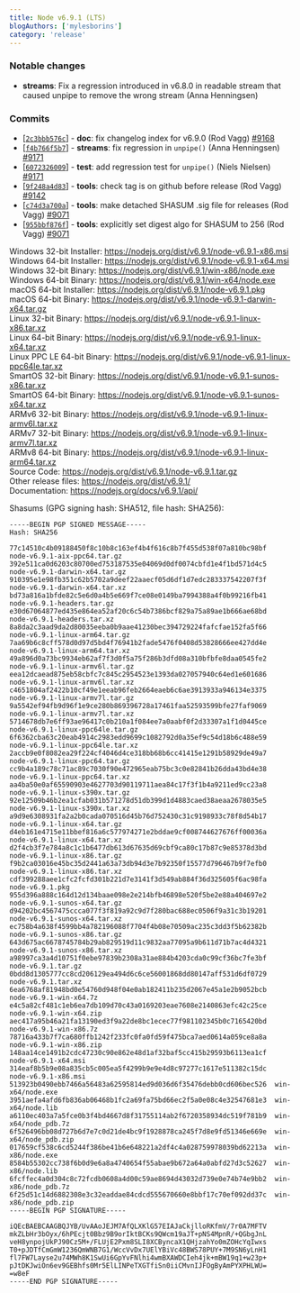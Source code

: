 ```yaml
---
title: Node v6.9.1 (LTS)
blogAuthors: ['mylesborins']
category: 'release'
---
```


### Notable changes

* **streams**: Fix a regression introduced in v6.8.0 in readable stream that caused unpipe to remove the wrong stream (Anna Henningsen)

### Commits

* [[`2c3bbb576c`](https://github.com/nodejs/node/commit/2c3bbb576c)] - **doc**: fix changelog index for v6.9.0 (Rod Vagg) [#9168](https://github.com/nodejs/node/pull/9168)
* [[`f4b766f5b7`](https://github.com/nodejs/node/commit/f4b766f5b7)] - **streams**: fix regression in `unpipe()` (Anna Henningsen) [#9171](https://github.com/nodejs/node/pull/9171)
* [[`6072326009`](https://github.com/nodejs/node/commit/6072326009)] - **test**: add regression test for `unpipe()` (Niels Nielsen) [#9171](https://github.com/nodejs/node/pull/9171)
* [[`9f248a4d83`](https://github.com/nodejs/node/commit/9f248a4d83)] - **tools**: check tag is on github before release (Rod Vagg) [#9142](https://github.com/nodejs/node/pull/9142)
* [[`c74d3a700a`](https://github.com/nodejs/node/commit/c74d3a700a)] - **tools**: make detached SHASUM .sig file for releases (Rod Vagg) [#9071](https://github.com/nodejs/node/pull/9071)
* [[`955bbf876f`](https://github.com/nodejs/node/commit/955bbf876f)] - **tools**: explicitly set digest algo for SHASUM to 256 (Rod Vagg) [#9071](https://github.com/nodejs/node/pull/9071)

Windows 32-bit Installer: https://nodejs.org/dist/v6.9.1/node-v6.9.1-x86.msi<br>
Windows 64-bit Installer: https://nodejs.org/dist/v6.9.1/node-v6.9.1-x64.msi<br>
Windows 32-bit Binary: https://nodejs.org/dist/v6.9.1/win-x86/node.exe<br>
Windows 64-bit Binary: https://nodejs.org/dist/v6.9.1/win-x64/node.exe<br>
macOS 64-bit Installer: https://nodejs.org/dist/v6.9.1/node-v6.9.1.pkg<br>
macOS 64-bit Binary: https://nodejs.org/dist/v6.9.1/node-v6.9.1-darwin-x64.tar.gz<br>
Linux 32-bit Binary: https://nodejs.org/dist/v6.9.1/node-v6.9.1-linux-x86.tar.xz<br>
Linux 64-bit Binary: https://nodejs.org/dist/v6.9.1/node-v6.9.1-linux-x64.tar.xz<br>
Linux PPC LE 64-bit Binary: https://nodejs.org/dist/v6.9.1/node-v6.9.1-linux-ppc64le.tar.xz<br>
SmartOS 32-bit Binary: https://nodejs.org/dist/v6.9.1/node-v6.9.1-sunos-x86.tar.xz<br>
SmartOS 64-bit Binary: https://nodejs.org/dist/v6.9.1/node-v6.9.1-sunos-x64.tar.xz<br>
ARMv6 32-bit Binary: https://nodejs.org/dist/v6.9.1/node-v6.9.1-linux-armv6l.tar.xz<br>
ARMv7 32-bit Binary: https://nodejs.org/dist/v6.9.1/node-v6.9.1-linux-armv7l.tar.xz<br>
ARMv8 64-bit Binary: https://nodejs.org/dist/v6.9.1/node-v6.9.1-linux-arm64.tar.xz<br>
Source Code: https://nodejs.org/dist/v6.9.1/node-v6.9.1.tar.gz<br>
Other release files: https://nodejs.org/dist/v6.9.1/<br>
Documentation: https://nodejs.org/docs/v6.9.1/api/

Shasums (GPG signing hash: SHA512, file hash: SHA256):

```
-----BEGIN PGP SIGNED MESSAGE-----
Hash: SHA256

77c14510c4b09188450f8c10b8c163ef4b4f616c8b7f455d538f07a810bc98bf  node-v6.9.1-aix-ppc64.tar.gz
392e511ca0d6203c80700ed753187535e04069d0df0074cbfd1e4f1bd571d4c5  node-v6.9.1-darwin-x64.tar.gz
910395e1e98fb351c62b5702a9deef22aaecf05d6df1d7edc283337542207f3f  node-v6.9.1-darwin-x64.tar.xz
bd73a816a1bfde82c5e6d0a4b5e669f7ce08e0149ba7994388a4f0b99216fb41  node-v6.9.1-headers.tar.gz
e30d67064877ed435e864ea52af20c6c54b7386bcf829a75a89ae1b666ae68bd  node-v6.9.1-headers.tar.xz
8a8da2c3aad9da2d80035eeba0b9aae41230bec394729224fafcfae152fa5f66  node-v6.9.1-linux-arm64.tar.gz
7aa69b6c8cff578d0d97d5bd4f76941b2fade5476f0408d53828666ee427dd4e  node-v6.9.1-linux-arm64.tar.xz
49a896d0a73bc9934eb62af7f3d0f5a75f286b3dfd08a310bfbfe8daa0545fe2  node-v6.9.1-linux-armv6l.tar.gz
eea12dcaead875eb58cbfc7c845c2954523e1393da027057940c64ed1e601686  node-v6.9.1-linux-armv6l.tar.xz
c4651804af2422b10cf49e1eeab96feb2664eaeb6c6ae3913933a946134e3375  node-v6.9.1-linux-armv7l.tar.gz
9a5542ef94fb9d96f1e9ce280b869396728a17461faa52593599bfe27faf9069  node-v6.9.1-linux-armv7l.tar.xz
5714678db7e6ff93ae96417c0b210a1f084ee7a0aabf0f2d33307a1f1d0445ce  node-v6.9.1-linux-ppc64le.tar.gz
6f6362cba63c20eab4914c2983edd9699c1082792d0a35ef9c54d18b6c488e59  node-v6.9.1-linux-ppc64le.tar.xz
2accb9e0f8082ea29f224cf4046d4ce318bb68b6cc41415e1291b58929de49a7  node-v6.9.1-linux-ppc64.tar.gz
cc9b4a189c78c71ac89c7030f90e472965eab75bc3c0e82841b26dda43bd4e38  node-v6.9.1-linux-ppc64.tar.xz
aa4ba50e0af65590903e4627703d90119711aea84c17f3f1b4a9211ed9cc23a8  node-v6.9.1-linux-s390x.tar.gz
92e12509b46b2ea1cfab031b571278d51db399d1d4883caed38aeaa2678035e5  node-v6.9.1-linux-s390x.tar.xz
a9d9e6308931fa2a2b0cada070516d45b76d752430c31c9198933c78f8d54b17  node-v6.9.1-linux-x64.tar.gz
d4eb161e4715e11bbef816a6c577974271e2bddae9cf008744627676ff00036a  node-v6.9.1-linux-x64.tar.xz
d2f4cb3f7e784a8c1c1b6477db613d67635d69cbf9ca80c17b87c9e85378d3bd  node-v6.9.1-linux-x86.tar.gz
f9b2ca03016e45bc35d2441a63a73db94d3e7b92350f15577d796467b9f7efb0  node-v6.9.1-linux-x86.tar.xz
cdf399288aee1cfc2fcfd301b221d7e3141f3d549ab884f36d325605f6ac98fa  node-v6.9.1.pkg
955d396a888c164d12d134baae098e2e214bfb46898e520f5be2e88a404697e2  node-v6.9.1-sunos-x64.tar.gz
d94202bc4567475ccca077f3f819a92c9d7f280bac688ec0506f9a31c3b19201  node-v6.9.1-sunos-x64.tar.xz
ec758b4a638f4599bb4a782196088f7704f4b08e70509ac235c3dd3f5b62382b  node-v6.9.1-sunos-x86.tar.gz
643d675ac6678745784b29ab829519d11c9832aa77095a9b611d71b7ac4d4321  node-v6.9.1-sunos-x86.tar.xz
a98997ca3a4d10751f0ebe97839b2308a31ae884b4203cda0c99cf36bc7fe3bf  node-v6.9.1.tar.gz
0bdd8d1305777cc8cd206129ea494d6c6ce56001868dd80147aff531d6df0729  node-v6.9.1.tar.xz
6ea6768af81948bd0e54760d948f04e0ab182411b235d2067e45a1e2b9052bcb  node-v6.9.1-win-x64.7z
e4c5a82cf481c1eb6ea7db109d70c43a0169203eae7608e2140863efc42c25ce  node-v6.9.1-win-x64.zip
aec417a95b46a21fa13190ed3f9a22de8bc1ecec77f981102345b0c7165420bd  node-v6.9.1-win-x86.7z
78716a433b7f7ca680ffb1242f233fc0fa0fd59f475bca7aed0614a059ce8a8a  node-v6.9.1-win-x86.zip
148aa14ce1491b2cdc47230c90e862e48d1af32baf5cc415b29593b6113ea1cf  node-v6.9.1-x64.msi
314eaf8b5b9e08a835cb5c005ea5f4299b9e9e4d8c97277c1617e511382c15dc  node-v6.9.1-x86.msi
513923b0490ebb7466a56483a62595814ed9d036d6f35476debb0cd606bec526  win-x64/node.exe
3951aefa4afd6fb836ab06468b1fc2a69fa75bd66ec2f5a0e08c4e32547681e3  win-x64/node.lib
a6110ec403a7a5fce0b3f4bd4667d8f31755114ab2f6720358934dc519f781b9  win-x64/node_pdb.7z
6f526496bb08d727b6d7e7c0d21de4bc9f1928878ca245f7d8e9fd51346e669e  win-x64/node_pdb.zip
017659cf538c6cd5244f386be41b6e648221a2df4c4a028759978039bd62213a  win-x86/node.exe
8584b55302cc738f6b0d9e6a8a4740654f55abae9b672a64a0abfd27d3c52627  win-x86/node.lib
6fcffec4a0d304c8c72fcdb0608a4d00c59ae8694d43032d739e0e74b74e9bb2  win-x86/node_pdb.7z
6f25d51c14d6882308e3c32eaddae84cdcd555670660e8bbf17c70ef092dd37c  win-x86/node_pdb.zip
-----BEGIN PGP SIGNATURE-----

iQEcBAEBCAAGBQJYB/UvAAoJEJM7AfQLXKlG57EIAJaCkjlloRKfmV/7r0A7MFTV
mkZLbHr3bOyx/6hPEcjt0Bbz9B9orIktBCKs9QWcm19aJT+pNS4MpnR/+QGbgJnL
veH8ynpojUkPJ90Cz5M+/FLUjE2Pxm8SLI8XCByncaX1QHjzahYo0mZOHcYqIwxs
T0+pJDTfCmGmW1236QmWNB7G1/WccVvDx7UElYBiVc48BWS78PUY+7M9SN6yLnH1
fl7FW7Layse2u74MWh8K1SwUi6GpYvFNlhi4wmBXAWDCIeh4jk+mBW19q1+w23p+
pJtDKJwiOn6ev9GEBhfs0Mr5ElLINPeTXGTfiSn0iiCMvnIJFOgByAmPYXPHLWU=
=w8eF
-----END PGP SIGNATURE-----

```
